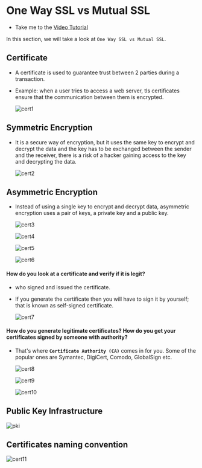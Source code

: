 # One Way SSL vs Mutual SSL

  - Take me to the [Video Tutorial](https://kodekloud.com/topic/one-way-ssl-vs-mutual-ssl/)

In this section, we will take a look at `One Way SSL vs Mutual SSL`.

## Certificate
- A certificate is used to guarantee trust between 2 parties during a transaction.
- Example: when a user tries to access a web server, tls certificates ensure that the communication between them is encrypted.

  ![cert1](../../images/cert1.PNG)


## Symmetric Encryption
- It is a secure way of encryption, but it uses the same key to encrypt and decrypt the data and the key has to be exchanged between the sender and the receiver, there is a risk of a hacker gaining access to the key and decrypting the data.

  ![cert2](../../images/cert2.PNG)

## Asymmetric Encryption
- Instead of using a single key to encrypt and decrypt data, asymmetric encryption uses a pair of keys, a private key and a public key.

  ![cert3](../../images/cert3.PNG)

  ![cert4](../../images/cert4.PNG)

  ![cert5](../../images/cert5.PNG)

  ![cert6](../../images/cert6.PNG)


#### How do you look at a certificate and verify if it is legit?
- who signed and issued the certificate.
- If you generate the certificate then you will have to sign it by yourself; that is known as self-signed certificate.

  ![cert7](../../images/cert7.PNG)

#### How do you generate legitimate certificates? How do you get your certificates signed by someone with authority?
- That's where **`Certificate Authority (CA)`** comes in for you. Some of the popular ones are Symantec, DigiCert, Comodo, GlobalSign etc.

  ![cert8](../../images/cert8.PNG)

  ![cert9](../../images/cert9.PNG)

  ![cert10](../../images/cert10.PNG)

## Public Key Infrastructure

   ![pki](../../images/pki.PNG)

## Certificates naming convention

  ![cert11](../../images/cert11.PNG)
